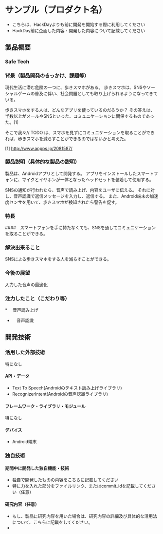# サンプル（プロダクト名）

- こちらは、HackDayよりも前に開発を開始する際に利用してください
- HackDay前に企画した内容・開発した内容について記載してください

## 製品概要
### Safe Tech

### 背景（製品開発のきっかけ、課題等）
現代生活に潜む危険の一つに、歩きスマホがある。
歩きスマホは、SNSやソーシャルゲームの普及に伴い、社会問題としても取り上げられるようになってきている。

歩きスマホをする人は、どんなアプリを使っているのだろうか？
その答えは、半数以上がメールやSNSといった、コミュニケーションに関係するものであった。[1]

そこで我々// TODO は、スマホを見ずにコミュニケーションを取ることができれば、歩きスマホを減らすことができるのではないかと考えた。

[1] http://www.appps.jp/2081587/

### 製品説明（具体的な製品の説明）
製品は、Androidアプリとして開発する。
アプリをインストールしたスマートフォンに、マイクとイヤホンが一体となったヘッドセットを装着して使用する。

SNSの通知が行われたら、音声で読み上げ、内容をユーザに伝える。
それに対し、音声認識で返信メッセージを入力し、返信する。
また、Android端末の加速度センサを用いて、歩きスマホが検知されたら警告を促す。

### 特長
####　スマートフォンを手に持たなくても、SNSを通してコミュニケーションを取ることができる。

### 解決出来ること
SNSによる歩きスマホをする人を減らすことができる。

### 今後の展望
入力した音声の最適化

### 注力したこと（こだわり等）
*　 音声読み上げ
* 　音声認識

## 開発技術
### 活用した外部技術
特になし

#### API・データ
* Text To Speech(Androidのテキスト読み上げライブラリ)
* RecognizerIntent(Androidの音声認識ライブラリ)

#### フレームワーク・ライブラリ・モジュール
特になし

#### デバイス
* Android端末

### 独自技術
#### 期間中に開発した独自機能・技術
* 独自で開発したものの内容をこちらに記載してください
* 特に力を入れた部分をファイルリンク、またはcommit_idを記載してください（任意）

#### 研究内容（任意）
* もし、製品に研究内容を用いた場合は、研究内容の詳細及び具体的な活用法について、こちらに記載をしてください。
* 
